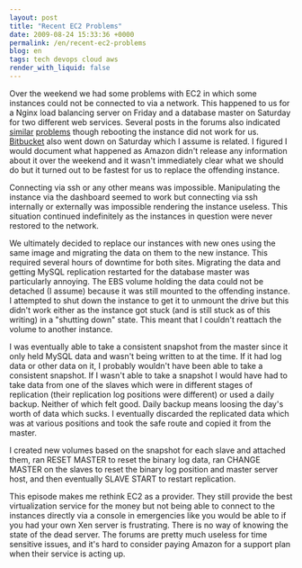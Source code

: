 ```yaml
---
layout: post
title: "Recent EC2 Problems"
date: 2009-08-24 15:33:36 +0000
permalink: /en/recent-ec2-problems
blog: en
tags: tech devops cloud aws
render_with_liquid: false
---
```


Over the weekend we had some problems with EC2 in which some
instances could not be connected to via a network. This happened to us
for a Nginx load balancing server on Friday and a database master on
Saturday for two different web services. Several posts in the forums
also indicated
[similar](http://developer.amazonwebservices.com/connect/thread.jspa?threadID=35468&tstart=30)
[problems](http://developer.amazonwebservices.com/connect/thread.jspa?threadID=35466&tstart=30)
though rebooting the instance did not work for us.
[Bitbucket](http://www.bitbucket.org) also went down on Saturday which I
assume is related. I figured I would document what happened as Amazon
didn't release any information about it over the weekend and it wasn't
immediately clear what we should do but it turned out to be fastest for
us to replace the offending instance.

Connecting via ssh or any other means was impossible. Manipulating the
instance via the dashboard seemed to work but connecting via ssh
internally or externally was impossible rendering the instance useless.
This situation continued indefinitely as the instances in question were
never restored to the network.

We ultimately decided to replace our instances with new ones using the
same image and migrating the data on them to the new instance. This
required several hours of downtime for both sites. Migrating the data
and getting MySQL replication restarted for the database master was
particularly annoying. The EBS volume holding the data could not be
detached (I assume) because it was still mounted to the offending
instance. I attempted to shut down the instance to get it to unmount the
drive but this didn't work either as the instance got stuck (and is
still stuck as of this writing) in a "shutting down" state. This meant
that I couldn't reattach the volume to another instance.

I was eventually able to take a consistent snapshot from the master
since it only held MySQL data and wasn't being written to at the time.
If it had log data or other data on it, I probably wouldn't have been
able to take a consistent snapshot. If I wasn't able to take a snapshot
I would have had to take data from one of the slaves which were in
different stages of replication (their replication log positions were
different) or used a daily backup. Neither of which felt good. Daily
backup means loosing the day's worth of data which sucks. I eventually
discarded the replicated data which was at various positions and took
the safe route and copied it from the master.

I created new volumes based on the snapshot for each slave and attached
them, ran RESET MASTER to reset the binary log data, ran CHANGE MASTER
on the slaves to reset the binary log position and master server host,
and then eventually SLAVE START to restart replication.

This episode makes me rethink EC2 as a provider. They still provide the
best virtualization service for the money but not being able to connect
to the instances directly via a console in emergencies like you would be
able to if you had your own Xen server is frustrating. There is no way
of knowing the state of the dead server. The forums are pretty much
useless for time sensitive issues, and it's hard to consider paying
Amazon for a support plan when their service is acting up.
